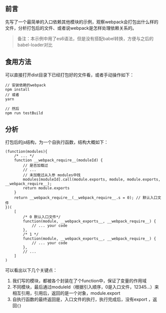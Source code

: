 ## 前言
先写了一个最简单的入口依赖其他模块的示例，观察webpack会打包出什么样的文件，分析打包后的文件、或者说webpack是怎样处理依赖关系的。  

> 备注：本示例中用了es6语法，但是没有搭配babel转换，方便与之后的babel-loader对比  

## 食用方法
可以直接打开dist目录下已经打包好的文件看，或者手动操作如下：  
```
// 安装依赖的webpack
npm install
// 或者
yarn

// 然后
npm run testBuild
```


## 分析
打包后的js结构，为一个自执行函数，结构大概如下：
```
(function(modules){
    /* ... */
    function __webpack_require__(moduleId) {
        // 是否加载过
        // ...
        // 未加载过从入参 modules中找
        modules[moduleId].call(module.exports, module, module.exports, __webpack_require__);
        return module.exports
    }
    return __webpack_require__(__webpack_require__.s = 0); // 默认入口文件
})(
    [
        /* 0 默认入口文件*/
        function(module, __webpack_exports__, __webpack_require__) {
            // ... your code
        },
        /* 1 */
        function(module, __webpack_exports__, __webpack_require__) {
            // ... your code
        },
        // ...
    ]
)
```

可以看出以下几个关键点：
1. 我们写的模块，都被各个封装在了个function中，保证了变量的作用域
2. 不同模块，最后通过moduleId（根据引入顺序，0是入口文件，12345...）来相互引用，引用后，返回的是一个对象，module.export
3. 自执行函数的最终返回是，入口文件的执行，执行完成后，没有export ，返回`{}`